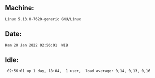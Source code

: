 ## Machine:
```
Linux 5.13.0-7620-generic GNU/Linux
```
## Date:
```
Kam 20 Jan 2022 02:56:01  WIB
```
## Idle:
```
 02:56:01 up 1 day, 18:04,  1 user,  load average: 0,14, 0,13, 0,16
```
